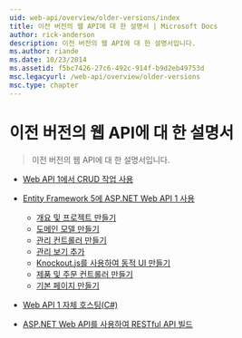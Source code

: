 ```yaml
---
uid: web-api/overview/older-versions/index
title: 이전 버전의 웹 API에 대 한 설명서 | Microsoft Docs
author: rick-anderson
description: 이전 버전의 웹 API에 대 한 설명서입니다.
ms.author: riande
ms.date: 10/23/2014
ms.assetid: f5bc7426-27c6-492c-914f-b9d2eb49753d
msc.legacyurl: /web-api/overview/older-versions
msc.type: chapter
---
```

<a name="documentation-on-older-versions-of-web-api"></a>이전 버전의 웹 API에 대 한 설명서
====================
> 이전 버전의 웹 API에 대 한 설명서입니다.


- [Web API 1에서 CRUD 작업 사용](creating-a-web-api-that-supports-crud-operations.md)
- [Entity Framework 5에 ASP.NET Web API 1 사용](using-web-api-1-with-entity-framework-5/index.md)

    - [개요 및 프로젝트 만들기](using-web-api-1-with-entity-framework-5/using-web-api-with-entity-framework-part-1.md)
    - [도메인 모델 만들기](using-web-api-1-with-entity-framework-5/using-web-api-with-entity-framework-part-2.md)
    - [관리 컨트롤러 만들기](using-web-api-1-with-entity-framework-5/using-web-api-with-entity-framework-part-3.md)
    - [관리 보기 추가](using-web-api-1-with-entity-framework-5/using-web-api-with-entity-framework-part-4.md)
    - [Knockout.js를 사용하여 동적 UI 만들기](using-web-api-1-with-entity-framework-5/using-web-api-with-entity-framework-part-5.md)
    - [제품 및 주문 컨트롤러 만들기](using-web-api-1-with-entity-framework-5/using-web-api-with-entity-framework-part-6.md)
    - [기본 페이지 만들기](using-web-api-1-with-entity-framework-5/using-web-api-with-entity-framework-part-7.md)
- [Web API 1 자체 호스팅(C#)](self-host-a-web-api.md)
- [ASP.NET Web API를 사용하여 RESTful API 빌드](build-restful-apis-with-aspnet-web-api.md)
